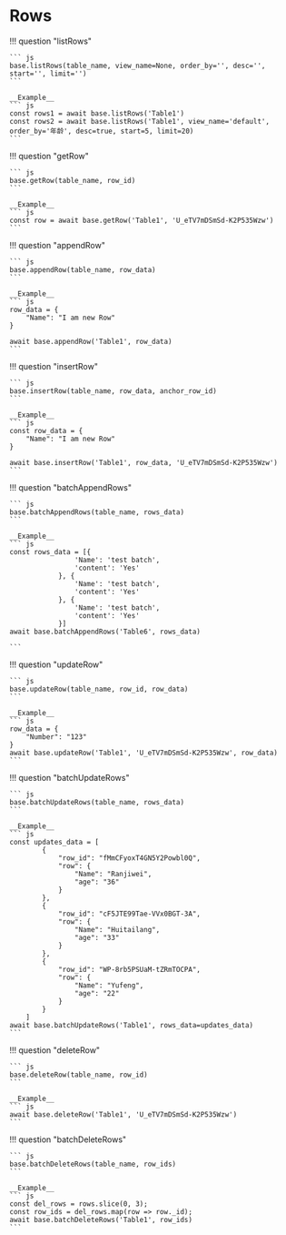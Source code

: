 # Rows

!!! question "listRows"

````
``` js
base.listRows(table_name, view_name=None, order_by='', desc='', start='', limit='')
```

__Example__
``` js
const rows1 = await base.listRows('Table1')
const rows2 = await base.listRows('Table1', view_name='default', order_by='年龄', desc=true, start=5, limit=20)
```
````

!!! question "getRow"

````
``` js
base.getRow(table_name, row_id)
```

__Example__
``` js
const row = await base.getRow('Table1', 'U_eTV7mDSmSd-K2P535Wzw')
```
````

!!! question "appendRow"

````
``` js
base.appendRow(table_name, row_data)
```

__Example__
``` js
row_data = {
    "Name": "I am new Row"
}

await base.appendRow('Table1', row_data)
```
````

!!! question "insertRow"

````
``` js
base.insertRow(table_name, row_data, anchor_row_id)
```

__Example__
``` js
const row_data = {
    "Name": "I am new Row"
}

await base.insertRow('Table1', row_data, 'U_eTV7mDSmSd-K2P535Wzw')
```
````

!!! question "batchAppendRows"

````
``` js
base.batchAppendRows(table_name, rows_data)
```

__Example__
``` js
const rows_data = [{
                'Name': 'test batch',
                'content': 'Yes'
            }, {
                'Name': 'test batch',
                'content': 'Yes'
            }, {
                'Name': 'test batch',
                'content': 'Yes'
            }]
await base.batchAppendRows('Table6', rows_data)

```
````

!!! question "updateRow"

````
``` js
base.updateRow(table_name, row_id, row_data)
```

__Example__
``` js
row_data = {
    "Number": "123"
}
await base.updateRow('Table1', 'U_eTV7mDSmSd-K2P535Wzw', row_data)
```
````

!!! question "batchUpdateRows"

````
``` js
base.batchUpdateRows(table_name, rows_data)
```

__Example__
``` js
const updates_data = [
        {
            "row_id": "fMmCFyoxT4GN5Y2Powbl0Q",
            "row": {
                "Name": "Ranjiwei",
                "age": "36"
            }
        },
        {
            "row_id": "cF5JTE99Tae-VVx0BGT-3A",
            "row": {
                "Name": "Huitailang",
                "age": "33"
            }
        },
        {
            "row_id": "WP-8rb5PSUaM-tZRmTOCPA",
            "row": {
                "Name": "Yufeng",
                "age": "22"
            }
        }
    ]
await base.batchUpdateRows('Table1', rows_data=updates_data)
```
````

!!! question "deleteRow"

````
``` js
base.deleteRow(table_name, row_id)
```

__Example__
``` js
await base.deleteRow('Table1', 'U_eTV7mDSmSd-K2P535Wzw')
```
````

!!! question "batchDeleteRows"

````
``` js
base.batchDeleteRows(table_name, row_ids)
```

__Example__
``` js
const del_rows = rows.slice(0, 3);
const row_ids = del_rows.map(row => row._id);
await base.batchDeleteRows('Table1', row_ids)
```
````

